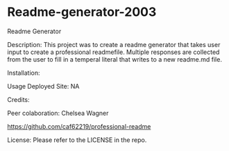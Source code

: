 # Readme-generator-2003

Readme Generator

Description: This project was to create a readme generator that takes user input to create a professional readmefile. Multiple responses are collected from the user to fill in a temperal literal that writes to a new readme.md file.

Installation: 


Usage Deployed Site: NA

Credits:

Peer colaboration: Chelsea Wagner

https://github.com/caf62219/professional-readme

License: Please refer to the LICENSE in the repo.